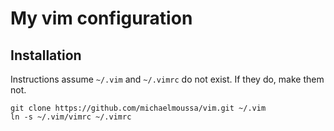 My vim configuration
===

## Installation

Instructions assume `~/.vim` and `~/.vimrc` do not exist. If they do, make them not.

```
git clone https://github.com/michaelmoussa/vim.git ~/.vim
ln -s ~/.vim/vimrc ~/.vimrc
```
